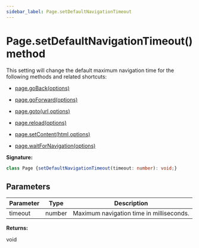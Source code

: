 ```yaml
---
sidebar_label: Page.setDefaultNavigationTimeout
---
```

# Page.setDefaultNavigationTimeout() method

This setting will change the default maximum navigation time for the following methods and related shortcuts:

- [page.goBack(options)](./puppeteer.page.goback.md)

- [page.goForward(options)](./puppeteer.page.goforward.md)

- [page.goto(url,options)](./puppeteer.page.goto.md)

- [page.reload(options)](./puppeteer.page.reload.md)

- [page.setContent(html,options)](./puppeteer.page.setcontent.md)

- [page.waitForNavigation(options)](./puppeteer.page.waitfornavigation.md)

**Signature:**

```typescript
class Page {setDefaultNavigationTimeout(timeout: number): void;}
```

## Parameters

|  Parameter | Type | Description |
|  --- | --- | --- |
|  timeout | number | Maximum navigation time in milliseconds. |

**Returns:**

void

